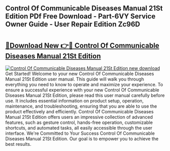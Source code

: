 ## Control Of Communicable Diseases Manual 21St Edition PDf Free Download - Part-6VY Service Owner Guide - User Repair Edition Zc96D

# <h2><a href="http://bc30766.oget.top/?id=Control+Of+Communicable+Diseases+Manual+21St+Edition">🔗Download New 👉🔴 Control Of Communicable Diseases Manual 21St Edition</a></h2>

[![Control Of Communicable Diseases Manual 21St Edition new download](https://i.imgur.com/5g1atiW.png)](http://bc30766.oget.top/?id=Control+Of+Communicable+Diseases+Manual+21St+Edition)
Get Started! Welcome to your new Control Of Communicable Diseases Manual 21St Edition user manual. This guide will walk you through everything you need to know to operate and maximize your experience. To ensure a successful experience with your new Control Of Communicable Diseases Manual 21St Edition, please read this user manual carefully before use. It includes essential information on product setup, operation, maintenance, and troubleshooting, ensuring that you are able to use the product effectively and efficiently. Control Of Communicable Diseases Manual 21St Edition offers users an impressive collection of advanced features, such as gesture control, hands-free operation, customizable shortcuts, and automated tasks, all easily accessible through the user interface. We're Committed to Your Success Control Of Communicable Diseases Manual 21St Edition. Our goal is to empower you to achieve the best results.
